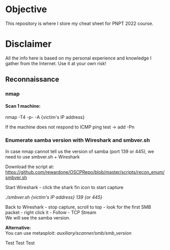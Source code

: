 # Objective
This repository is where I store my cheat sheet for PNPT 2022 course.

# Disclaimer
All the info here is based on my personal experience and knowledge I gather from the Internet. Use it at your own risk!

## Reconnaissance

### nmap

#### Scan 1 machine:
nmap -T4 -p- -A {victim's IP address}
  
If the machine does not respond to ICMP ping test -> add -Pn

### Enumerate samba version with Wireshark and smbver.sh
In case nmap cannot tell us the version of samba (port 139 or 445), we need to use smbver.sh + Wireshark  

Download the script at: https://github.com/rewardone/OSCPRepo/blob/master/scripts/recon_enum/smbver.sh  

Start Wireshark - click the shark fin icon to start capture  

*./smbver.sh {victim's IP address} 139 {or 445}*  

Back to Wireshark - stop capture, scroll to top - look for the first SMB packet - right click it - Follow - TCP Stream  
We will see the samba version.

**Alternative:**  
You can use metasploit: *auxiliary/scanner/smb/smb_version*  

Test Test Test